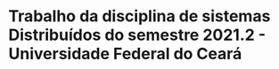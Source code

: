 # Trabalho da disciplina de sistemas Distribuídos do semestre 2021.2 - Universidade Federal do Ceará
